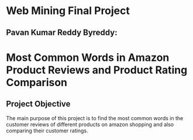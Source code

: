 # Web Mining Final Project

## Pavan Kumar Reddy Byreddy:

# Most Common Words in Amazon Product Reviews and Product Rating Comparison


## Project Objective

The main purpose of this project is to find the most common words in the customer reviews of different products on amazon shopping and also comparing their customer ratings.
